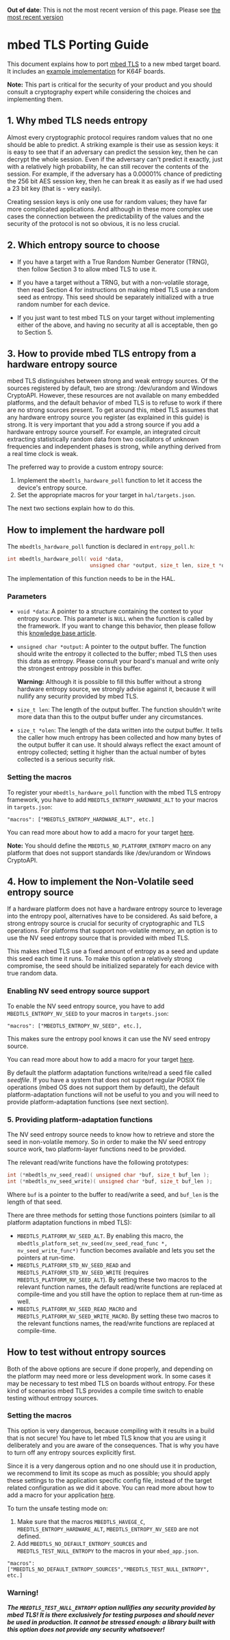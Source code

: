 <span class="warnings">**Out of date**: This is not the most recent version of this page. Please see [the most recent version](y)</span>
# mbed TLS Porting Guide

This document explains how to port [mbed TLS](https://github.com/ARMmbed/mbedtls) to a new mbed target board. It includes an [example implementation](https://github.com/ARMmbed/mbed-tls-lib) for K64F boards.

<span class="notes">**Note:** This part is critical for the security of your product and you should consult a cryptography expert while considering the choices and implementing them.</span>

## 1. Why mbed TLS needs entropy

Almost every cryptographic protocol requires random values that no one should be able to predict. A striking example is their use as session keys: it is easy to see that if an adversary can predict the session key, then he can decrypt the whole session. Even if the adversary can't predict it exactly, just with a relatively high probability, he can still recover the contents of the session. For example, if the adversary has a 0.00001% chance of predicting the 256 bit AES session key, then he can break it as easily as if we had used a 23 bit key (that is - very easily).

Creating session keys is only one use for random values; they have far more complicated applications. And although in these more complex use cases the connection between the predictability of the values and the security of the protocol is not so obvious, it is no less crucial.

## 2. Which entropy source to choose

- If you have a target with a True Random Number Generator (TRNG), then follow Section 3 to allow mbed TLS to use it.

- If you have a target without a TRNG, but with a non-volatile storage, then read Section 4 for instructions on making mbed TLS use a random seed as entropy. This seed should be separately initialized with a true random number for each device.

- If you just want to test mbed TLS on your target without implementing either of the above, and having no security at all is acceptable, then go to Section 5.

## 3. How to provide mbed TLS entropy from a hardware entropy source

mbed TLS distinguishes between strong and weak entropy sources. Of the sources registered by default, two are strong: /dev/urandom and Windows CryptoAPI. However, these resources are not available on many embedded platforms, and the default behavior of mbed TLS is to refuse to work if there are no strong sources present. To get around this, mbed TLS assumes that any hardware entropy source you register (as explained in this guide) is strong. It is very important that you add a strong source if you add a hardware entropy source yourself. For example, an integrated circuit extracting statistically random data from two oscillators of unknown frequencies and independent phases is strong, while anything derived from a real time clock is weak.

The preferred way to provide a custom entropy source:

1. Implement the `mbedtls_hardware_poll` function to let it access the device's entropy source.
2. Set the appropriate macros for your target in `hal/targets.json`.

The next two sections explain how to do this.

## How to implement the hardware poll

The `mbedtls_hardware_poll` function is declared in `entropy_poll.h`:

```C
int mbedtls_hardware_poll( void *data,
                           unsigned char *output, size_t len, size_t *olen );
```

The implementation of this function needs to be in the HAL.

### Parameters

- ``void *data``: A pointer to a structure containing the context to your entropy source. This parameter is `NULL` when the function is called by the framework. If you want to change this behavior, then please follow this [knowledge base article](https://tls.mbed.org/kb/how-to/add-entropy-sources-to-entropy-pool).

- ``unsigned char *output``: A pointer to the output buffer. The function should write the entropy it collected to the buffer; mbed TLS then uses this data as entropy. Please consult your board's manual and write only the strongest entropy possible in this buffer. 

	**Warning:** Although it is possible to fill this buffer without a strong hardware entropy source, we strongly advise against it, because it will nullify any security provided by mbed TLS.

- ``size_t len``: The length of the output buffer. The function shouldn't write more data than this to the output buffer under any circumstances.

- ``size_t *olen``: The length of the data written into the output buffer. It tells the caller how much entropy has been collected and how many bytes of the output buffer it can use. It should always reflect the exact amount of entropy collected; setting it higher than the actual number of bytes collected is a serious security risk.

### Setting the macros

To register your `mbedtls_hardware_poll` function with the mbed TLS entropy framework, you have to add `MBEDTLS_ENTROPY_HARDWARE_ALT` to your macros in `targets.json`:

```
"macros": ["MBEDTLS_ENTROPY_HARDWARE_ALT", etc.]
```

You can read more about how to add a macro for your target [here](../mbed_OS/Targets.md).

<span class="notes">**Note:** You should define the `MBEDTLS_NO_PLATFORM_ENTROPY` macro on any platform that does not support standards like /dev/urandom or Windows CryptoAPI.</span>

## 4. How to implement the Non-Volatile seed entropy source

If a hardware platform does not have a hardware entropy source to leverage into the entropy pool, alternatives have to be considered. As said before, a strong entropy source is crucial for security of cryptographic and TLS operations. For platforms that support non-volatile memory, an option is to use the NV seed entropy source that is provided with mbed TLS.

This makes mbed TLS use a fixed amount of entropy as a seed and update this seed each time it runs. To make this option a relatively strong compromise, the seed should be initialized separately for each device with true random data.

### Enabling NV seed entropy source support

To enable the NV seed entropy source, you have to add `MBEDTLS_ENTROPY_NV_SEED` to your macros in `targets.json`:

```
"macros": ["MBEDTLS_ENTROPY_NV_SEED", etc.],
```

This makes sure the entropy pool knows it can use the NV seed entropy source. 

You can read more about how to add a macro for your target [here](../mbed_OS/Targets.md).

By default the platform adaptation functions write/read a seed file called *seedfile*. If you have a system that does not support regular POSIX file operations (mbed OS does not support them by default), the default platform-adaptation functions will not be useful to you and you will need to provide platform-adaptation functions (see next section).

### 5. Providing platform-adaptation functions

The NV seed entropy source needs to know how to retrieve and store the seed in non-volatile memory. So in order to make the NV seed entropy source work, two platform-layer functions need to be provided.

The relevant read/write functions have the following prototypes:

```C
int (*mbedtls_nv_seed_read)( unsigned char *buf, size_t buf_len );
int (*mbedtls_nv_seed_write)( unsigned char *buf, size_t buf_len );
```

Where `buf` is a pointer to the buffer to read/write a seed, and `buf_len` is the length of that seed.

There are three methods for setting those functions pointers (similar to all platform adaptation functions in mbed TLS):

* `MBEDTLS_PLATFORM_NV_SEED_ALT`. By enabling this macro, the `mbedtls_platform_set_nv_seed(nv_seed_read_func *, nv_seed_write_func*)` function becomes available and lets you set the pointers at run-time.
* `MBEDTLS_PLATFORM_STD_NV_SEED_READ` and `MBEDTLS_PLATFORM_STD_NV_SEED_WRITE` (requires `MBEDTLS_PLATFORM_NV_SEED_ALT`). By setting these two macros to the relevant function names, the default read/write functions are replaced at compile-time and you still have the option to replace them at run-time as well.
* `MBEDTLS_PLATFORM_NV_SEED_READ_MACRO` and `MBEDTLS_PLATFORM_NV_SEED_WRITE_MACRO`. By setting these two macros to the relevant functions names, the read/write functions are replaced at compile-time.

## How to test without entropy sources

Both of the above options are secure if done properly, and depending on the platform may need more or less development work. In some cases it may be necessary to test mbed TLS on boards without entropy. For these kind of scenarios mbed TLS provides a compile time switch to enable testing without entropy sources.

### Setting the macros

This option is very dangerous, because compiling with it results in a build that is not secure! You have to let mbed TLS know that you are using it deliberately and you are aware of the consequences. That is why you have to turn off any entropy sources explicitly first.

Since it is a very dangerous option and no one should use it in production, we recommend to limit its scope as much as possible; you should apply these settings to the application specific config file, instead of the target related configuration as we did it above. You can read more about how to add a macro for your application [here](../mbed_OS/Config_sys.md).

To turn the unsafe testing mode on:

1. Make sure that the macros `MBEDTLS_HAVEGE_C`, `MBEDTLS_ENTROPY_HARDWARE_ALT`, `MBEDTLS_ENTROPY_NV_SEED` are not defined.
2. Add `MBEDTLS_NO_DEFAULT_ENTROPY_SOURCES` and `MBEDTLS_TEST_NULL_ENTROPY` to the macros in your `mbed_app.json`.
```
"macros": ["MBEDTLS_NO_DEFAULT_ENTROPY_SOURCES","MBEDTLS_TEST_NULL_ENTROPY", etc.]
```

### Warning!
_**The `MBEDTLS_TEST_NULL_ENTROPY` option nullifies any security provided by mbed TLS! It is there exclusively for testing purposes and should never be used in production. It cannot be stressed enough: a library built with this option does not provide any security whatsoever!**_

